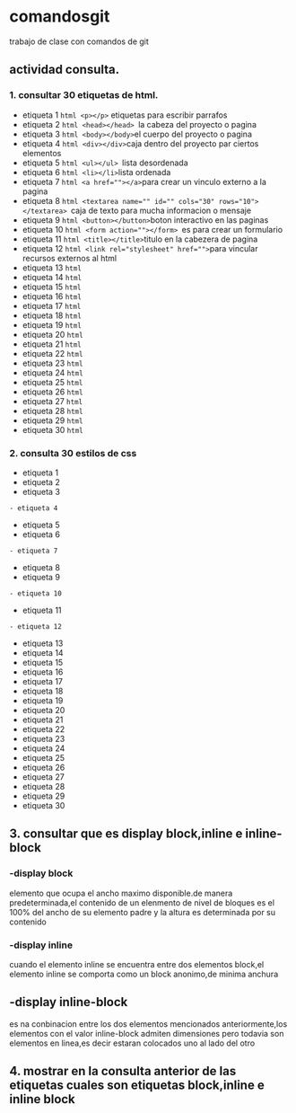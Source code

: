# comandosgit
trabajo de clase con comandos de git
## actividad consulta.
### 1. consultar 30 etiquetas de html.
- etiqueta 1
``` html <p></p> ``` etiquetas para escribir parrafos
- etiqueta 2
```html <head></head> ```la cabeza del proyecto o pagina
- etiqueta 3
```html <body></body>```el cuerpo del proyecto o pagina
- etiqueta 4
```html <div></div>```caja dentro del proyecto par ciertos elementos
- etiqueta 5
```html <ul></ul> ```lista desordenada
- etiqueta 6
```html <li></li>```lista ordenada
- etiqueta 7
```html <a href=""></a>```para crear un vinculo externo a la pagina
- etiqueta 8
```html <textarea name="" id="" cols="30" rows="10"></textarea> ```caja de texto para mucha informacion o mensaje
- etiqueta 9
```html <button></button>```boton interactivo en las paginas
- etiqueta 10
```html <form action=""></form> ```es para crear un formulario
- etiqueta 11
```html <title></title>```titulo en la cabezera de pagina
- etiqueta 12
```html <link rel="stylesheet" href="">```para vincular recursos externos al html
- etiqueta 13
```html ```
- etiqueta 14
```html ```
- etiqueta 15
```html ```
- etiqueta 16
```html ```
- etiqueta 17
```html ```
- etiqueta 18
```html ```
- etiqueta 19
```html ```
- etiqueta 20
```html ```
- etiqueta 21
```html ```
- etiqueta 22
```html ```
- etiqueta 23
```html ```
- etiqueta 24
```html ```
- etiqueta 25
```html ```
- etiqueta 26
```html ```
- etiqueta 27
```html ```
- etiqueta 28
```html ```
- etiqueta 29
```html ```
- etiqueta 30
```html ```

### 2. consulta 30 estilos de css

- etiqueta 1
``` ``` 
- etiqueta 2
``` ```
- etiqueta 3
``````
- etiqueta 4
``````
- etiqueta 5
``` ```
- etiqueta 6
``````
- etiqueta 7
``````
- etiqueta 8
``` ```
- etiqueta 9
``````
- etiqueta 10
``````
- etiqueta 11
``````
- etiqueta 12
``````
- etiqueta 13
``` ```
- etiqueta 14
``` ```
- etiqueta 15
``` ```
- etiqueta 16
``` ```
- etiqueta 17
``` ```
- etiqueta 18
``` ```
- etiqueta 19
``` ```
- etiqueta 20
``` ```
- etiqueta 21
``` ```
- etiqueta 22
``` ```
- etiqueta 23
``` ```
- etiqueta 24
``` ```
- etiqueta 25
``` ```
- etiqueta 26
``` ```
- etiqueta 27
``` ```
- etiqueta 28
``` ```
- etiqueta 29
``` ```
- etiqueta 30

## 3. consultar que es display block,inline e inline-block
### -display block
elemento que ocupa el ancho maximo disponible.de manera predeterminada,el contenido de un elenmento de nivel de bloques es el 100% del ancho de su elemento padre y la altura es determinada por su contenido

### -display inline
cuando el elemento inline se encuentra entre dos elementos block,el elemento inline se comporta como un block anonimo,de minima anchura

## -display inline-block
es na conbinacion entre los dos elementos mencionados anteriormente,los elementos con el valor inline-block admiten dimensiones pero todavia son elementos en linea,es decir estaran colocados uno al lado del otro

## 4. mostrar en la consulta anterior de las etiquetas cuales son etiquetas block,inline e inline block
